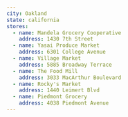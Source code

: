 ```yaml
---
city: Oakland
state: california
stores:
  - name: Mandela Grocery Cooperative
    address: 1430 7th Street
  - name: Yasai Produce Market
    address: 6301 College Avenue
  - name: Village Market
    address: 5885 Broadway Terrace
  - name: The Food Mill
    address: 3033 MacArthur Boulevard
  - name: Rocky's Market
    address: 1440 Leimert Blvd
  - name: Piedmont Grocery
    address: 4038 Piedmont Avenue
---
```

